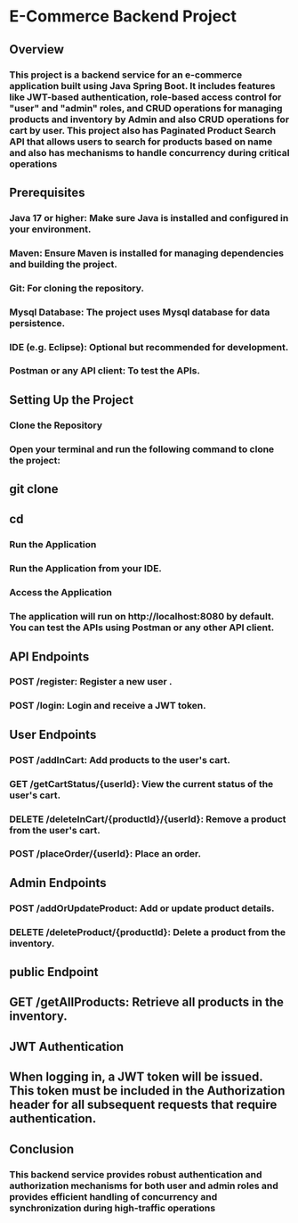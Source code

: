 # E-Commerce Backend Project

## Overview

### This project is a backend service for an e-commerce application built using Java Spring Boot. It includes features like JWT-based authentication, role-based access control for "user" and "admin" roles, and CRUD operations for managing products and inventory by Admin and also CRUD operations for cart by user. This project also has  Paginated Product Search API that allows users to search for products based on name and also has mechanisms to handle concurrency during critical operations

## Prerequisites
### Java 17 or higher: Make sure Java is installed and configured in your environment.
### Maven: Ensure Maven is installed for managing dependencies and building the project.
### Git: For cloning the repository.
### Mysql Database: The project uses Mysql database for data persistence.
### IDE (e.g. Eclipse): Optional but recommended for development.
### Postman or any API client: To test the APIs.

## Setting Up the Project

### Clone the Repository
### Open your terminal and run the following command to clone the project:
## git clone <This repository-url>
## cd <This repository-directory>

### Run the Application
### Run the Application from your IDE.

### Access the Application
### The application will run on http://localhost:8080 by default. You can test the APIs using Postman or any other API client.

## API Endpoints

### POST /register: Register a new user .
### POST /login: Login and receive a JWT token.

## User Endpoints

### POST /addInCart: Add products to the user's cart.
### GET /getCartStatus/{userId}: View the current status of the user's cart.
### DELETE /deleteInCart/{productId}/{userId}: Remove a product from the user's cart.
### POST /placeOrder/{userId}: Place an order.

## Admin Endpoints

### POST /addOrUpdateProduct: Add or update product details.
### DELETE /deleteProduct/{productId}: Delete a product from the inventory.

## public Endpoint

## GET /getAllProducts: Retrieve all products in the inventory.

## JWT Authentication

## When logging in, a JWT token will be issued. This token must be included in the Authorization header for all subsequent requests that require authentication.

## Conclusion

### This backend service provides robust authentication and authorization mechanisms for both user and admin roles and provides efficient handling of concurrency and synchronization during high-traffic operations








